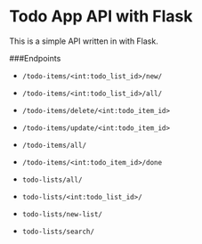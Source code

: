 # Todo App API with Flask

This is a simple API written in with Flask.

###Endpoints 
- ``/todo-items/<int:todo_list_id>/new/``
- ``/todo-items/<int:todo_list_id>/all/``
- ``/todo-items/delete/<int:todo_item_id>``
- ``/todo-items/update/<int:todo_item_id>``
- ``/todo-items/all/``
- ``/todo-items/<int:todo_item_id>/done``


- ``todo-lists/all/``
- ``todo-lists/<int:todo_list_id>/``
- ``todo-lists/new-list/``
- ``todo-lists/search/``


